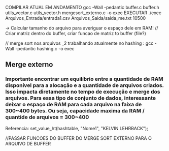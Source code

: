 COMPILAR ATUAL EM ANDAMENTO
gcc -Wall -pedantic buffer.c buffer.h utils_vector.c utils_vector.h mergesort_externo.c -o exec
EXECUTAR
./exec Arquivos_Entrada/entrada1.csv Arquivos_Saida/saida_me.txt 10500


-> Calcular tamanho do arquivo para averiguar o espaço dele em RAM!
//
Criar matriz dentro do buffer,
criar funcao de matriz to buffer (file?)


//
merge sort nos arquivos _2
trabalhando atualmente no hashing : gcc -Wall -pedantic hashing.c -o exec



## Merge externo
### Importante encontrar um equilíbrio entre a quantidade de RAM disponível para a alocação e a quantidade de arquivos criados. Isso impacta diretamente no tempo de execução e merge dos arquivos. Para essa tipo de conjunto de dados, interessante deixar o espaço de RAM para cada arquivo na faixa de 300~400 bytes. Ou seja, capacidade maxima da RAM / quantide de arquivos = 300~400


Referencia:
set_value_ht(hashtable, "Nome1", "KELVIN LEHRBACK");



//PASSAR FUNCOES DO BUFFER DO MERGE SORT EXTERNO PARA O ARQUIVO DE BUFFER